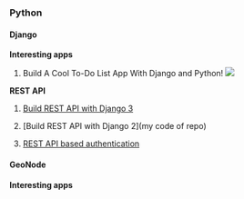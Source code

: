 

### Python

#### Django


__Interesting apps__
1. Build A Cool To-Do List App With Django and Python!
<a href='https://www.youtube.com/watch?v=fEqOW6FrokA'> <img src ='http://img.youtube.com/vi/fEqOW6FrokA/0.jpg'/></a>



__REST API__

1. [Build REST API with Django 3](https://medium.com/analytics-vidhya/build-a-django-restful-api-b7f4633d01bc)
2. [Build REST API with Django 2](my code of repo)

3. [REST API based authentication](https://simpleisbetterthancomplex.com/tutorial/2018/11/22/how-to-implement-token-authentication-using-django-rest-framework.html)



#### GeoNode




#### Interesting apps
